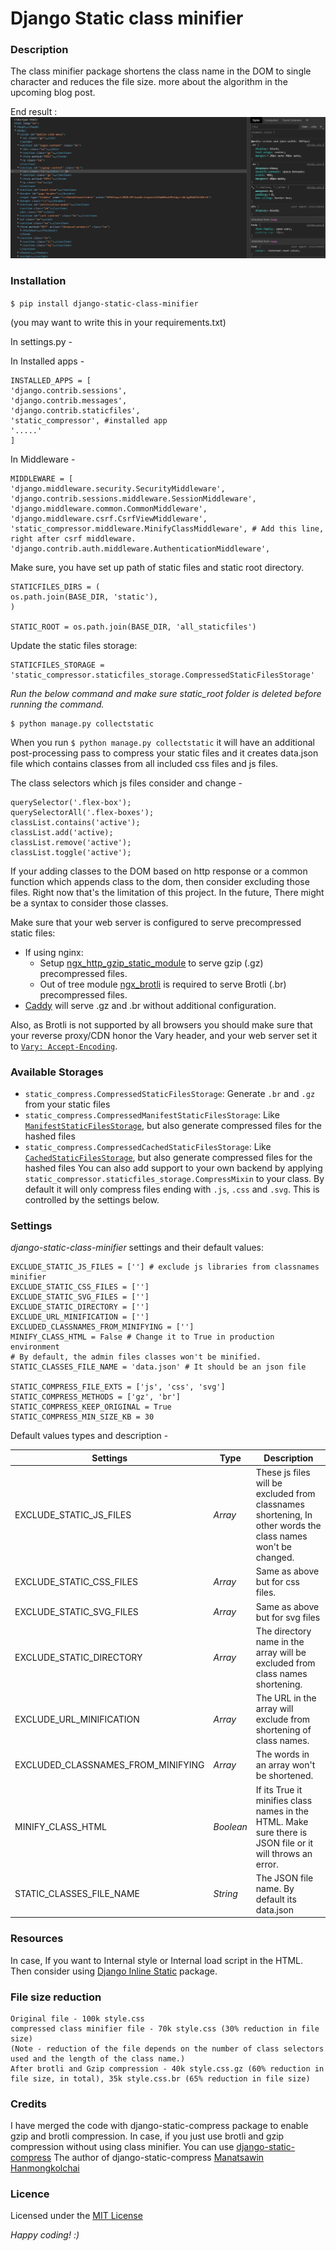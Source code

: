 # Django Static class minifier

### Description

The class minifier package shortens the class name in the DOM to single character and reduces the file size. more about the algorithm in the upcoming blog post.

End result : ![Alt](https://github.com/Navaneeth-Nagesh/django-static-class-minifier/blob/master/snaps/example.JPG?raw=true  "Example")


### Installation

`$ pip install django-static-class-minifier`

(you may want to write this in your requirements.txt)

In settings.py -

In Installed apps -
```
INSTALLED_APPS = [
'django.contrib.sessions',
'django.contrib.messages',
'django.contrib.staticfiles',
'static_compressor', #installed app
'.....'
]
```
In Middleware -
```
MIDDLEWARE = [
'django.middleware.security.SecurityMiddleware',
'django.contrib.sessions.middleware.SessionMiddleware',
'django.middleware.common.CommonMiddleware',
'django.middleware.csrf.CsrfViewMiddleware',
'static_compressor.middleware.MinifyClassMiddleware', # Add this line, right after csrf middleware.
'django.contrib.auth.middleware.AuthenticationMiddleware',
```

Make sure, you have set up path of static files and static root directory.
```
STATICFILES_DIRS = (
os.path.join(BASE_DIR, 'static'),
)

STATIC_ROOT = os.path.join(BASE_DIR, 'all_staticfiles')
```
Update the static files storage:

```
STATICFILES_STORAGE = 'static_compressor.staticfiles_storage.CompressedStaticFilesStorage'
```
*Run the below command and make sure static_root folder is deleted before running the command.*

```
$ python manage.py collectstatic
```

When you run `$ python manage.py collectstatic` it will have an additional post-processing pass to compress your static files and it creates data.json file which contains classes from all included css files and js files.

The class selectors which js files consider and change -
```
querySelector('.flex-box');
querySelectorAll('.flex-boxes');
classList.contains('active');
classList.add('active);
classList.remove('active');
classList.toggle('active');
```

If your adding classes to the DOM based on http response or a common function which appends class to the dom, then consider excluding those files. Right now that's the limitation of this project. In the future, There might be a syntax to consider those classes.

Make sure that your web server is configured to serve precompressed static files:

* If using nginx:
	* Setup [ngx_http_gzip_static_module](https://nginx.org/en/docs/http/ngx_http_gzip_static_module.html) to serve gzip (.gz) precompressed files. 
	* Out of tree module [ngx_brotli](https://github.com/google/ngx_brotli) is required to serve Brotli (.br) precompressed files.
* [Caddy](https://caddyserver.com/) will serve .gz and .br without additional configuration.

Also, as Brotli is not supported by all browsers you should make sure that your reverse proxy/CDN honor the Vary header, and your web server set it to [`Vary: Accept-Encoding`](https://blog.stackpath.com/accept-encoding-vary-important).

### Available Storages

* `static_compress.CompressedStaticFilesStorage`: Generate `.br` and `.gz` from your static files
* `static_compress.CompressedManifestStaticFilesStorage`: Like [`ManifestStaticFilesStorage`](https://docs.djangoproject.com/en/1.11/ref/contrib/staticfiles/#manifeststaticfilesstorage), but also generate compressed files for the hashed files
* `static_compress.CompressedCachedStaticFilesStorage`: Like [`CachedStaticFilesStorage`](https://docs.djangoproject.com/en/1.11/ref/contrib/staticfiles/#cachedstaticfilesstorage), but also generate compressed files for the hashed files
You can also add support to your own backend by applying `static_compressor.staticfiles_storage.CompressMixin` to your class.
By default it will only compress files ending with `.js`, `.css` and `.svg`. This is controlled by the settings below.

### Settings

_django-static-class-minifier_ settings and their default values:

```
EXCLUDE_STATIC_JS_FILES = [''] # exclude js libraries from classnames minifier
EXCLUDE_STATIC_CSS_FILES = ['']
EXCLUDE_STATIC_SVG_FILES = ['']
EXCLUDE_STATIC_DIRECTORY = ['']
EXCLUDE_URL_MINIFICATION = ['']
EXCLUDED_CLASSNAMES_FROM_MINIFYING = ['']
MINIFY_CLASS_HTML = False # Change it to True in production environment
# By default, the admin files classes won't be minified.
STATIC_CLASSES_FILE_NAME = 'data.json' # It should be an json file

STATIC_COMPRESS_FILE_EXTS = ['js', 'css', 'svg']
STATIC_COMPRESS_METHODS = ['gz', 'br']
STATIC_COMPRESS_KEEP_ORIGINAL = True
STATIC_COMPRESS_MIN_SIZE_KB = 30
```
Default values types and description -

|Settings|Type  | Description|
|--|--|--|
|EXCLUDE_STATIC_JS_FILES| _Array_ |These js files will be excluded from classnames shortening, In other words the class names won't be changed. |
|EXCLUDE_STATIC_CSS_FILES|_Array_|Same as above but for css files.
|EXCLUDE_STATIC_SVG_FILES| _Array_| Same as above but for svg files |
|EXCLUDE_STATIC_DIRECTORY| _Array_| The directory name in the array will be excluded from class names shortening.|
|EXCLUDE_URL_MINIFICATION|_Array_| The URL in the array will exclude from shortening of class names.
|EXCLUDED_CLASSNAMES_FROM_MINIFYING|_Array_| The words in an array won't be shortened.
|MINIFY_CLASS_HTML|_Boolean_| If its True it minifies class names in the HTML. Make sure there is JSON file or it will throws an error.
|STATIC_CLASSES_FILE_NAME|_String_| The JSON file name. By default its data.json

### Resources

In case, If you want to Internal style or Internal load script in the HTML. Then consider using [Django Inline Static](https://pypi.org/project/django-inline-static/) package.  

### File size reduction
```
Original file - 100k style.css
compressed class minifier file - 70k style.css (30% reduction in file size)
(Note - reduction of the file depends on the number of class selectors used and the length of the class name.)
After brotli and Gzip compression - 40k style.css.gz (60% reduction in file size, in total), 35k style.css.br (65% reduction in file size) 
```
### Credits
I have merged the code with django-static-compress package to enable gzip and brotli compression.
In case, if you just use brotli and gzip compression without using class minifier. You can use [django-static-compress](https://github.com/whs/django-static-compress)
The author of django-static-compress [Manatsawin Hanmongkolchai](https://github.com/whs)

### Licence
Licensed under the [MIT License](https://github.com/Navaneeth-Nagesh/django-static-class-minifier/blob/master/LICENCE)

_Happy coding! :)_
